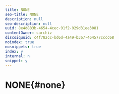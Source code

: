 ```yaml
---
title: NONE
seo-title: NONE
description: null
seo-description: null
uuid: 8e4d883b-4654-4cec-91f2-029d31ee3081
contentOwner: sarchiz
discoiquuid: c4f782cc-bd6d-4a49-b367-464577cccc68
noindex: true
nosnippets: true
index: y
internal: n
snippet: y
---
```


# NONE{#none}

